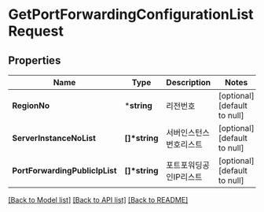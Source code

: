 # GetPortForwardingConfigurationListRequest

## Properties
Name | Type | Description | Notes
------------ | ------------- | ------------- | -------------
**RegionNo** | ***string** | 리전번호 | [optional] [default to null]
**ServerInstanceNoList** | **[]\*string** | 서버인스턴스번호리스트 | [optional] [default to null]
**PortForwardingPublicIpList** | **[]\*string** | 포트포워딩공인IP리스트 | [optional] [default to null]

[[Back to Model list]](../README.md#documentation-for-models) [[Back to API list]](../README.md#documentation-for-api-endpoints) [[Back to README]](../README.md)


